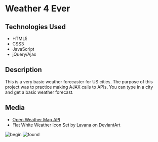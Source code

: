 <h1> Weather 4 Ever </h1>

<h2> Technologies Used </h2>
<ul>
<li> HTML5 </li>
<li> CSS3 </li>
<li> JavaScript </li>
<li> jQuery/Ajax </li>
</ul>

<h2> Description </h2>
<p> This is a very basic weather forecaster for US cities. The purpose of this project was to practice making AJAX calls to APIs. You can type in a city and get a basic weather forecast.</p>

<h2> Media </h2>
<ul>
<li> <a href = "http://openweathermap.org/api"> Open Weather Map API </a> </li>
<li> Flat White Weather Icon Set by <a href = "http://lavana.deviantart.com/art/Flat-Weather-Icons-32021664"> Lavana on DeviantArt</a></li>
</ul>

<img src= "http://i.imgur.com/qw82tAh.png?1" alt = "begin"> 

<img src = "http://i.imgur.com/zVJr7Ht.png?1" alt = "found">
